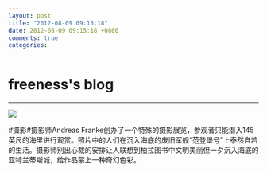 ```yaml
---
layout: post
title: "2012-08-09 09:15:18"
date: 2012-08-09 09:15:18 +0800
comments: true
categories: 
---
```


# freeness's blog

----------

![](http://okqmqrbgo.bkt.clouddn.com/201208090915181.jpg)

>
\#摄影\#摄影师Andreas Franke创办了一个特殊的摄影展览，参观者只能潜入145英尺的海里进行观赏。照片中的人们在沉入海底的废旧军舰“范登堡号”上泰然自若的生活。摄影师别出心裁的安排让人联想到柏拉图书中文明美丽但一夕沉入海底的亚特兰蒂斯城，给作品蒙上一种奇幻色彩。